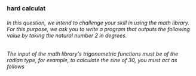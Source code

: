 ### hard calculat
###### In this question, we intend to challenge your skill in using the math library. For this purpose, we ask you to write a program that outputs the following value by taking the natural number 2 in degrees.

###### The input of the math library's trigonometric functions must be of the radian type, for example, to calculate the sine of 30, you must act as follows